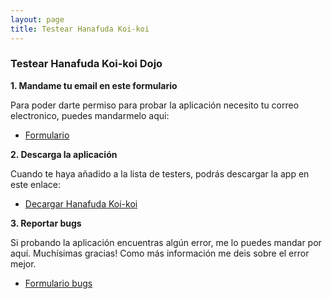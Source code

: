 ```yaml
---
layout: page
title: Testear Hanafuda Koi-koi
---
```


### Testear Hanafuda Koi-koi Dojo 

**1. Mandame tu email en este formulario**

Para poder darte permiso para probar la aplicación necesito tu correo electronico, puedes mandarmelo aqui: 
*   [Formulario](https://forms.gle/P9fzi3QFEGZzNHXe7)

**2. Descarga la aplicación**

Cuando te haya añadido a la lista de testers, podrás descargar la app en este enlace:
*   [Decargar Hanafuda Koi-koi](https://play.google.com/store/apps/details?id=com.Noge.HanafudaKoikoi)

**3. Reportar bugs**

Si probando la aplicación encuentras algún error, me lo puedes mandar por aquí. Muchísimas gracias!
Como más información me deis sobre el error mejor.
*   [Formulario bugs](https://forms.gle/cTfwhmBJQQDTsoAd7)